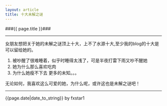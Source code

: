 ```yaml
---
layout: article
title: 十大未解之谜
---
```


###{{ page.title }}###

---

<p> 女朋友想把关于她的未解之谜顶上十大，上不了水源十大,至少我的blog的十大是可以留给她的。</p>

1. 被吵醒了很难睡着，似乎时睡得太浅了，可是半夜打雷下雨又吵不醒她
2. 她为什么那么喜欢吃肉
3. 为什么她瘦不下去
更多的未知。。。

<p> 无论如何，我喜欢这么可爱的她，为什么呢，或许这也是未解之谜吧！</p>

---
<p>{{page.date|date_to_string}} by fxstar1</p>
